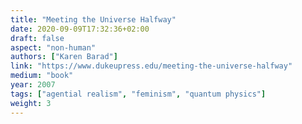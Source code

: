 ```yaml
---
title: "Meeting the Universe Halfway"
date: 2020-09-09T17:32:36+02:00
draft: false
aspect: "non-human"
authors: ["Karen Barad"]
link: "https://www.dukeupress.edu/meeting-the-universe-halfway"
medium: "book"
year: 2007
tags: ["agential realism", "feminism", "quantum physics"]
weight: 3
---
```

